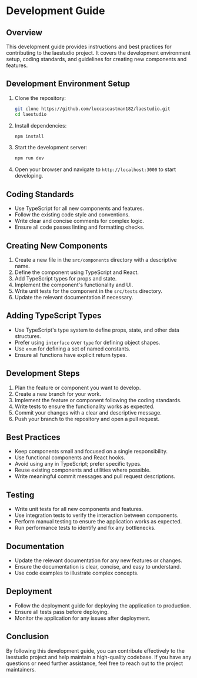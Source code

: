 # Development Guide

## Overview
This development guide provides instructions and best practices for contributing to the laestudio project. It covers the development environment setup, coding standards, and guidelines for creating new components and features.

## Development Environment Setup
1. Clone the repository:
   ```sh
   git clone https://github.com/luccaseastman182/laestudio.git
   cd laestudio
   ```

2. Install dependencies:
   ```sh
   npm install
   ```

3. Start the development server:
   ```sh
   npm run dev
   ```

4. Open your browser and navigate to `http://localhost:3000` to start developing.

## Coding Standards
- Use TypeScript for all new components and features.
- Follow the existing code style and conventions.
- Write clear and concise comments for complex logic.
- Ensure all code passes linting and formatting checks.

## Creating New Components
1. Create a new file in the `src/components` directory with a descriptive name.
2. Define the component using TypeScript and React.
3. Add TypeScript types for props and state.
4. Implement the component's functionality and UI.
5. Write unit tests for the component in the `src/tests` directory.
6. Update the relevant documentation if necessary.

## Adding TypeScript Types
- Use TypeScript's type system to define props, state, and other data structures.
- Prefer using `interface` over `type` for defining object shapes.
- Use `enum` for defining a set of named constants.
- Ensure all functions have explicit return types.

## Development Steps
1. Plan the feature or component you want to develop.
2. Create a new branch for your work.
3. Implement the feature or component following the coding standards.
4. Write tests to ensure the functionality works as expected.
5. Commit your changes with a clear and descriptive message.
6. Push your branch to the repository and open a pull request.

## Best Practices
- Keep components small and focused on a single responsibility.
- Use functional components and React hooks.
- Avoid using any in TypeScript; prefer specific types.
- Reuse existing components and utilities where possible.
- Write meaningful commit messages and pull request descriptions.

## Testing
- Write unit tests for all new components and features.
- Use integration tests to verify the interaction between components.
- Perform manual testing to ensure the application works as expected.
- Run performance tests to identify and fix any bottlenecks.

## Documentation
- Update the relevant documentation for any new features or changes.
- Ensure the documentation is clear, concise, and easy to understand.
- Use code examples to illustrate complex concepts.

## Deployment
- Follow the deployment guide for deploying the application to production.
- Ensure all tests pass before deploying.
- Monitor the application for any issues after deployment.

## Conclusion
By following this development guide, you can contribute effectively to the laestudio project and help maintain a high-quality codebase. If you have any questions or need further assistance, feel free to reach out to the project maintainers.
